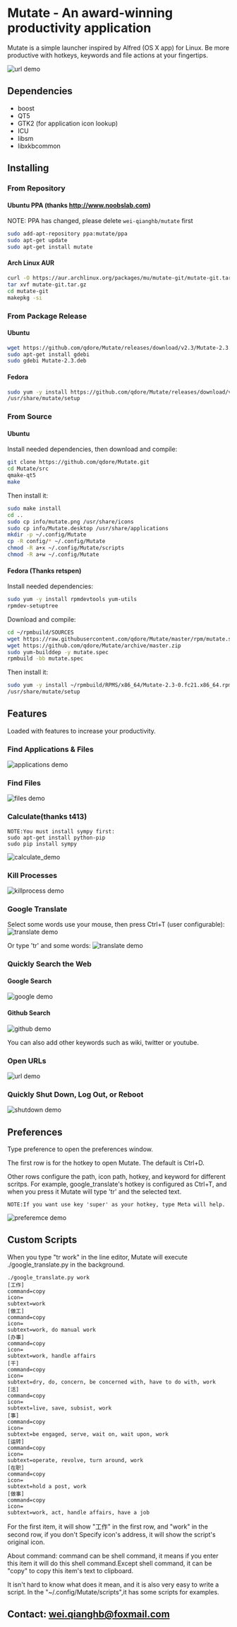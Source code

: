 Mutate - An award-winning productivity application
======
Mutate is a simple launcher inspired by Alfred (OS X app) for Linux. Be more productive with hotkeys, keywords and file actions at your fingertips.

![url demo](http://i.imgur.com/bnBvfgw.png)


## Dependencies
* boost
* QT5
* GTK2 (for application icon lookup)
* ICU
* libsm
* libxkbcommon


## Installing
### From Repository
#### Ubuntu PPA (thanks http://www.noobslab.com)
NOTE: PPA has changed, please delete ```wei-qianghb/mutate``` first

```bash
sudo add-apt-repository ppa:mutate/ppa
sudo apt-get update
sudo apt-get install mutate
```


#### Arch Linux AUR
```bash
curl -O https://aur.archlinux.org/packages/mu/mutate-git/mutate-git.tar.gz
tar xvf mutate-git.tar.gz
cd mutate-git
makepkg -si
```

### From Package Release
#### Ubuntu
```bash
wget https://github.com/qdore/Mutate/releases/download/v2.3/Mutate-2.3.deb
sudo apt-get install gdebi
sudo gdebi Mutate-2.3.deb
```

#### Fedora
```bash
sudo yum -y install https://github.com/qdore/Mutate/releases/download/v2.3/Mutate-2.3-0.fc21.x86_64.rpm
/usr/share/mutate/setup
```


### From Source
#### Ubuntu
Install needed dependencies, then download and compile:
```bash
git clone https://github.com/qdore/Mutate.git
cd Mutate/src
qmake-qt5
make
```

Then install it:
```bash
sudo make install
cd ..
sudo cp info/mutate.png /usr/share/icons
sudo cp info/Mutate.desktop /usr/share/applications
mkdir -p ~/.config/Mutate
cp -R config/* ~/.config/Mutate
chmod -R a+x ~/.config/Mutate/scripts
chmod -R a+w ~/.config/Mutate
```

#### Fedora (Thanks retspen)
Install needed dependencies:
```bash
sudo yum -y install rpmdevtools yum-utils
rpmdev-setuptree
```

Download and compile:
```bash
cd ~/rpmbuild/SOURCES
wget https://raw.githubusercontent.com/qdore/Mutate/master/rpm/mutate.spec
wget https://github.com/qdore/Mutate/archive/master.zip
sudo yum-builddep -y mutate.spec
rpmbuild -bb mutate.spec
```

Then install it:
```bash
sudo yum -y install ~/rpmbuild/RPMS/x86_64/Mutate-2.3-0.fc21.x86_64.rpm
/usr/share/mutate/setup
```


## Features
Loaded with features to increase your productivity.

### Find Applications & Files
![applications demo](http://i.imgur.com/dyNHVwU.png)

### Find Files
![files demo](http://i.imgur.com/4Jx878l.png)

### Calculate(thanks t413)
```
NOTE:You must install sympy first:
sudo apt-get install python-pip
sudo pip install sympy
```

![calculate_demo](http://i.imgur.com/py09Ewv.png)

### Kill Processes
![killprocess demo](http://i.imgur.com/XSciIex.png)

### Google Translate
Select some words use your mouse, then press Ctrl+T (user configurable):
![translate demo](http://i.imgur.com/kB4YSqU.jpg)

Or type 'tr' and some words:
![translate demo](http://i.imgur.com/gycjZeY.png)

### Quickly Search the Web
#### Google Search
![google demo](http://i.imgur.com/oRtXJBu.png)

#### Github Search
![github demo](http://i.imgur.com/oIVCSqS.png)

You can also add other keywords such as wiki, twitter or youtube.

### Open URLs
![url demo](http://i.imgur.com/2JFFMZz.png)

### Quickly Shut Down, Log Out, or Reboot
![shutdown demo](http://i.imgur.com/yvyyUDb.png)


## Preferences
Type preference to open the preferences window.

The first row is for the hotkey to open Mutate. The default is Ctrl+D.

Other rows configure the path, icon path, hotkey, and keyword for different 
scritps. For example, google_translate's hotkey is configured as Ctrl+T, and 
when you press it Mutate will type 'tr' and the selected text.

```
NOTE:If you want use key 'super' as your hotkey, type Meta will help.
```

![preferemce demo](http://i.imgur.com/1hHLY6r.png)

## Custom Scripts
When you type "tr work" in the line editor, Mutate will execute 
./google_translate.py in the background.

```
./google_translate.py work
[工作]
command=copy
icon=
subtext=work
[做工]
command=copy
icon=
subtext=work, do manual work
[办事]
command=copy
icon=
subtext=work, handle affairs
[干]
command=copy
icon=
subtext=dry, do, concern, be concerned with, have to do with, work
[活]
command=copy
icon=
subtext=live, save, subsist, work
[事]
command=copy
icon=
subtext=be engaged, serve, wait on, wait upon, work
[运转]
command=copy
icon=
subtext=operate, revolve, turn around, work
[在职]
command=copy
icon=
subtext=hold a post, work
[做事]
command=copy
icon=
subtext=work, act, handle affairs, have a job
```

For the first item, it will show "工作" in the first row, and "work" in the second row, if you don't Specify icon's address, it will show the script's original icon.

About command:
command can be shell command, it means if you enter this item it will do this shell command.Except shell command, it can be "copy" to copy this item's text to clipboard.

It isn't hard to know what does it mean, and it is also very easy to write a script.
In the "~/.config/Mutate/scripts",it has some scripts for examples.

## Contact: wei.qianghb@foxmail.com


